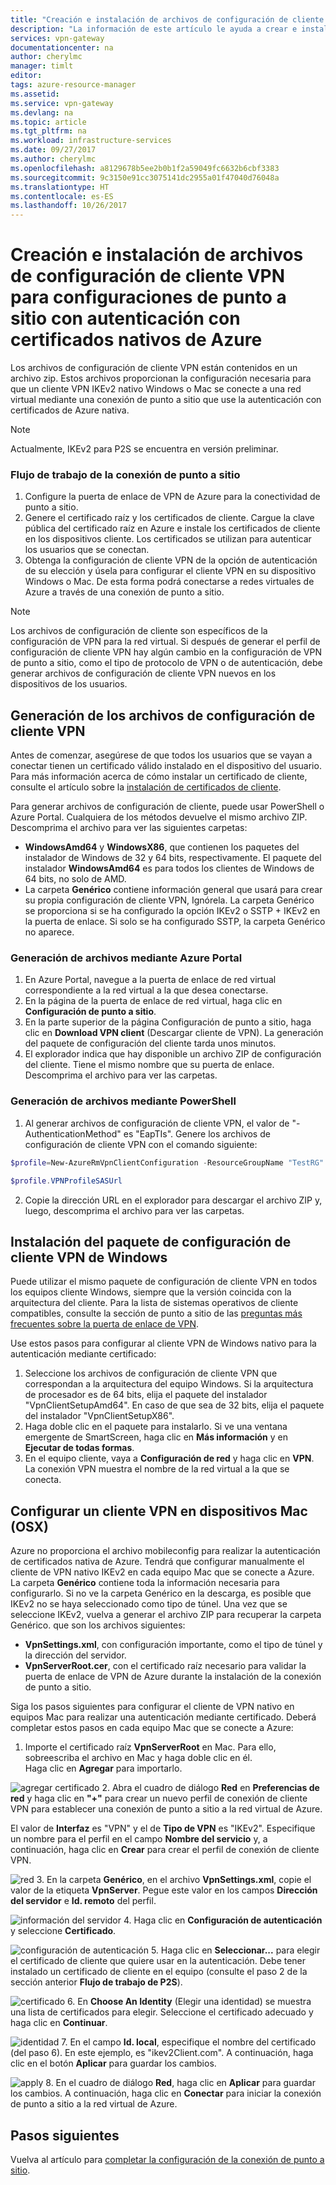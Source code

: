 ```yaml
---
title: "Creación e instalación de archivos de configuración de cliente VPN de punto a sitio para la autenticación con certificados de Azure: Azure PowerShell | Microsoft Docs"
description: "La información de este artículo le ayuda a crear e instalar archivos de configuración de cliente VPN para conexiones de punto a sitio en las que se usa autenticación con certificados."
services: vpn-gateway
documentationcenter: na
author: cherylmc
manager: timlt
editor: 
tags: azure-resource-manager
ms.assetid: 
ms.service: vpn-gateway
ms.devlang: na
ms.topic: article
ms.tgt_pltfrm: na
ms.workload: infrastructure-services
ms.date: 09/27/2017
ms.author: cherylmc
ms.openlocfilehash: a8129678b5ee2b0b1f2a59049fc6632b6cbf3383
ms.sourcegitcommit: 9c3150e91cc3075141dc2955a01f47040d76048a
ms.translationtype: HT
ms.contentlocale: es-ES
ms.lasthandoff: 10/26/2017
---
```

# <a name="create-and-install-vpn-client-configuration-files-for-native-azure-certificate-authentication-p2s-configurations"></a>Creación e instalación de archivos de configuración de cliente VPN para configuraciones de punto a sitio con autenticación con certificados nativos de Azure

Los archivos de configuración de cliente VPN están contenidos en un archivo zip. Estos archivos proporcionan la configuración necesaria para que un cliente VPN IKEv2 nativo Windows o Mac se conecte a una red virtual mediante una conexión de punto a sitio que use la autenticación con certificados de Azure nativa.

>[!NOTE]
>Actualmente, IKEv2 para P2S se encuentra en versión preliminar.
>

### <a name="workflow"></a>Flujo de trabajo de la conexión de punto a sitio

  1. Configure la puerta de enlace de VPN de Azure para la conectividad de punto a sitio.
  2. Genere el certificado raíz y los certificados de cliente. Cargue la clave pública del certificado raíz en Azure e instale los certificados de cliente en los dispositivos cliente. Los certificados se utilizan para autenticar los usuarios que se conectan.
  3. Obtenga la configuración de cliente VPN de la opción de autenticación de su elección y úsela para configurar el cliente VPN en su dispositivo Windows o Mac. De esta forma podrá conectarse a redes virtuales de Azure a través de una conexión de punto a sitio.

>[!NOTE]
>Los archivos de configuración de cliente son específicos de la configuración de VPN para la red virtual. Si después de generar el perfil de configuración de cliente VPN hay algún cambio en la configuración de VPN de punto a sitio, como el tipo de protocolo de VPN o de autenticación, debe generar archivos de configuración de cliente VPN nuevos en los dispositivos de los usuarios.
>
>

## <a name="generate"></a>Generación de los archivos de configuración de cliente VPN

Antes de comenzar, asegúrese de que todos los usuarios que se vayan a conectar tienen un certificado válido instalado en el dispositivo del usuario. Para más información acerca de cómo instalar un certificado de cliente, consulte el artículo sobre la [instalación de certificados de cliente](point-to-site-how-to-vpn-client-install-azure-cert.md).

Para generar archivos de configuración de cliente, puede usar PowerShell o Azure Portal. Cualquiera de los métodos devuelve el mismo archivo ZIP. Descomprima el archivo para ver las siguientes carpetas:

  * **WindowsAmd64** y **WindowsX86**, que contienen los paquetes del instalador de Windows de 32 y 64 bits, respectivamente. El paquete del instalador **WindowsAmd64** es para todos los clientes de Windows de 64 bits, no solo de AMD.
  * La carpeta **Genérico** contiene información general que usará para crear su propia configuración de cliente VPN, Ignórela. La carpeta Genérico se proporciona si se ha configurado la opción IKEv2 o SSTP + IKEv2 en la puerta de enlace. Si solo se ha configurado SSTP, la carpeta Genérico no aparece.

### <a name="zipportal"></a>Generación de archivos mediante Azure Portal

1. En Azure Portal, navegue a la puerta de enlace de red virtual correspondiente a la red virtual a la que desea conectarse.
2. En la página de la puerta de enlace de red virtual, haga clic en **Configuración de punto a sitio**.
3. En la parte superior de la página Configuración de punto a sitio, haga clic en **Download VPN client** (Descargar cliente de VPN). La generación del paquete de configuración del cliente tarda unos minutos.
4. El explorador indica que hay disponible un archivo ZIP de configuración del cliente. Tiene el mismo nombre que su puerta de enlace. Descomprima el archivo para ver las carpetas.

### <a name="zipps"></a>Generación de archivos mediante PowerShell

1. Al generar archivos de configuración de cliente VPN, el valor de "-AuthenticationMethod" es "EapTIs". Genere los archivos de configuración de cliente VPN con el comando siguiente:

  ```powershell
  $profile=New-AzureRmVpnClientConfiguration -ResourceGroupName "TestRG" -Name "VNet1GW" -AuthenticationMethod "EapTls"

  $profile.VPNProfileSASUrl
  ```
2. Copie la dirección URL en el explorador para descargar el archivo ZIP y, luego, descomprima el archivo para ver las carpetas.

## <a name="installwin"></a>Instalación del paquete de configuración de cliente VPN de Windows

Puede utilizar el mismo paquete de configuración de cliente VPN en todos los equipos cliente Windows, siempre que la versión coincida con la arquitectura del cliente. Para la lista de sistemas operativos de cliente compatibles, consulte la sección de punto a sitio de las [preguntas más frecuentes sobre la puerta de enlace de VPN](vpn-gateway-vpn-faq.md#P2S).

Use estos pasos para configurar al cliente VPN de Windows nativo para la autenticación mediante certificado:

1. Seleccione los archivos de configuración de cliente VPN que correspondan a la arquitectura del equipo Windows. Si la arquitectura de procesador es de 64 bits, elija el paquete del instalador "VpnClientSetupAmd64". En caso de que sea de 32 bits, elija el paquete del instalador "VpnClientSetupX86". 
2. Haga doble clic en el paquete para instalarlo. Si ve una ventana emergente de SmartScreen, haga clic en **Más información** y en **Ejecutar de todas formas**.
3. En el equipo cliente, vaya a **Configuración de red** y haga clic en **VPN**. La conexión VPN muestra el nombre de la red virtual a la que se conecta. 

## <a name="installmac"></a>Configurar un cliente VPN en dispositivos Mac (OSX)

Azure no proporciona el archivo mobileconfig para realizar la autenticación de certificados nativa de Azure. Tendrá que configurar manualmente el cliente de VPN nativo IKEv2 en cada equipo Mac que se conecte a Azure. La carpeta **Genérico** contiene toda la información necesaria para configurarlo. Si no ve la carpeta Genérico en la descarga, es posible que IKEv2 no se haya seleccionado como tipo de túnel. Una vez que se seleccione IKEv2, vuelva a generar el archivo ZIP para recuperar la carpeta Genérico. que son los archivos siguientes:

* **VpnSettings.xml**, con configuración importante, como el tipo de túnel y la dirección del servidor. 
* **VpnServerRoot.cer**, con el certificado raíz necesario para validar la puerta de enlace de VPN de Azure durante la instalación de la conexión de punto a sitio.

Siga los pasos siguientes para configurar el cliente de VPN nativo en equipos Mac para realizar una autenticación mediante certificado. Deberá completar estos pasos en cada equipo Mac que se conecte a Azure:

1. Importe el certificado raíz **VpnServerRoot** en Mac. Para ello, sobreescriba el archivo en Mac y haga doble clic en él.  
Haga clic en **Agregar** para importarlo.

  ![agregar certificado](./media/point-to-site-vpn-client-configuration-azure-cert/addcert.png)
2. Abra el cuadro de diálogo **Red** en **Preferencias de red** y haga clic en **"+"** para crear un nuevo perfil de conexión de cliente VPN para establecer una conexión de punto a sitio a la red virtual de Azure.

  El valor de **Interfaz** es "VPN" y el de **Tipo de VPN** es "IKEv2". Especifique un nombre para el perfil en el campo **Nombre del servicio** y, a continuación, haga clic en **Crear** para crear el perfil de conexión de cliente VPN.

  ![red](./media/point-to-site-vpn-client-configuration-azure-cert/network.png)
3. En la carpeta **Genérico**, en el archivo **VpnSettings.xml**, copie el valor de la etiqueta **VpnServer**. Pegue este valor en los campos **Dirección del servidor** e **Id. remoto** del perfil.

  ![información del servidor](./media/point-to-site-vpn-client-configuration-azure-cert/server.png)
4. Haga clic en **Configuración de autenticación** y seleccione **Certificado**. 

  ![configuración de autenticación](./media/point-to-site-vpn-client-configuration-azure-cert/authsettings.png)
5. Haga clic en **Seleccionar...** para elegir el certificado de cliente que quiere usar en la autenticación. Debe tener instalado un certificado de cliente en el equipo (consulte el paso 2 de la sección anterior **Flujo de trabajo de P2S**).

  ![certificado](./media/point-to-site-vpn-client-configuration-azure-cert/certificate.png)
6. En **Choose An Identity** (Elegir una identidad) se muestra una lista de certificados para elegir. Seleccione el certificado adecuado y haga clic en **Continuar**.

  ![identidad](./media/point-to-site-vpn-client-configuration-azure-cert/identity.png)
7. En el campo **Id. local**, especifique el nombre del certificado (del paso 6). En este ejemplo, es "ikev2Client.com". A continuación, haga clic en el botón **Aplicar** para guardar los cambios.

  ![apply](./media/point-to-site-vpn-client-configuration-azure-cert/applyconnect.png)
8. En el cuadro de diálogo **Red**, haga clic en **Aplicar** para guardar los cambios. A continuación, haga clic en **Conectar** para iniciar la conexión de punto a sitio a la red virtual de Azure.

## <a name="next-steps"></a>Pasos siguientes

Vuelva al artículo para [completar la configuración de la conexión de punto a sitio](vpn-gateway-howto-point-to-site-rm-ps.md).

